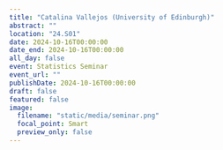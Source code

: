 ```yaml
---
title: "Catalina Vallejos (University of Edinburgh)"
abstract: ""
location: "24.S01"
date: 2024-10-16T00:00:00
date_end: 2024-10-16T00:00:00
all_day: false
event: Statistics Seminar
event_url: ""
publishDate: 2024-10-16T00:00:00
draft: false
featured: false
image:
  filename: "static/media/seminar.png"
  focal_point: Smart
  preview_only: false
---
```

